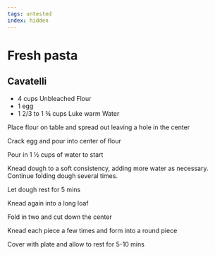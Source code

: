 ```yaml
---
tags: untested
index: hidden
---
```


# Fresh pasta

## Cavatelli 

- 4 cups Unbleached Flour
- 1 egg
- 1 2/3 to 1 ¾ cups Luke warm Water 

Place flour on table and spread out leaving a hole in the center

Crack egg and pour into center of flour

Pour in 1 ½ cups of water to start

Knead dough to a soft consistency, adding more water as necessary. Continue folding dough several times.

Let dough rest for 5 mins

Knead again into a long loaf

Fold in two and cut down the center

Knead each piece a few times and form into a round piece

Cover with plate and allow to rest for 5-10 mins
